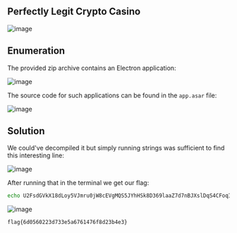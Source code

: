 ## Perfectly Legit Crypto Casino

![image](https://github.com/LazyTitan33/CTF-Writeups/assets/80063008/4bb4e1f5-21bf-4016-8344-a4bb3daadaf5)

## Enumeration

The provided zip archive contains an Electron application:  

![image](https://github.com/LazyTitan33/CTF-Writeups/assets/80063008/c9f05b88-1381-40cb-862d-e7e1e658f210)

The source code for such applications can be found in the `app.asar` file:  

![image](https://github.com/LazyTitan33/CTF-Writeups/assets/80063008/734dea58-6655-4119-8685-70dff39d1c47)

## Solution

We could've decompiled it but simply running strings was sufficient to find this interesting line:  

![image](https://github.com/LazyTitan33/CTF-Writeups/assets/80063008/37260e10-4177-44eb-a1b0-7c189f1c87ab)

After running that in the terminal we get our flag:  

```bash
echo U2FsdGVkX18dLoy5VJmru0jW8cEVgMQS5JYhHSk8D369laaZ7d7nBJXslDqS4CFoqIfwoKGM6Urhmx079RXgIA== | openssl enc -aes-256-cbc -d -a -pass pass:infected
```

![image](https://github.com/LazyTitan33/CTF-Writeups/assets/80063008/99aa3739-dc9c-4e01-b670-b3d42a29c63e)

`flag{6d0560223d733e5a6761476f8d23b4e3}`
